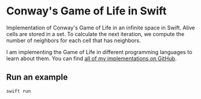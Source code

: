 # Conway's Game of Life in Swift

Implementation of Conway's Game of Life in an infinite space in Swift. Alive cells are stored in a set. To calculate the next iteration, we compute the number of neighbors for each cell that has neighbors.

I am implementing the Game of Life in different programming languages to learn about them. You can find [all of my implementations on GitHub](https://github.com/domoritz?tab=repositories&q=gameoflife).

## Run an example

```bash
swift run
```

